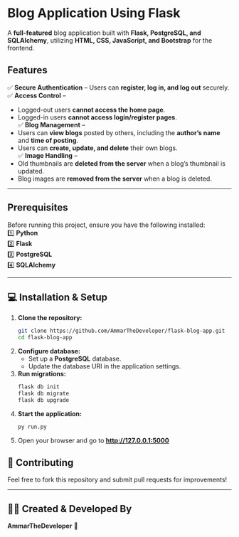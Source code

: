 # **Blog Application Using Flask**

A **full-featured** blog application built with **Flask, PostgreSQL, and SQLAlchemy**, utilizing **HTML, CSS, JavaScript, and Bootstrap** for the frontend.

## **Features**

✅ **Secure Authentication** – Users can **register, log in, and log out** securely.  
✅ **Access Control** –  
   - Logged-out users **cannot access the home page**.  
   - Logged-in users **cannot access login/register pages**.  
✅ **Blog Management** –  
   - Users can **view blogs** posted by others, including the **author’s name** and **time of posting**.  
   - Users can **create, update, and delete** their own blogs.  
✅ **Image Handling** –  
   - Old thumbnails are **deleted from the server** when a blog’s thumbnail is updated.  
   - Blog images are **removed from the server** when a blog is deleted.  

---

## **Prerequisites**  
Before running this project, ensure you have the following installed:  
1️⃣ **Python**  
2️⃣ **Flask**  
3️⃣ **PostgreSQL**  
4️⃣ **SQLAlchemy**  

---

## **💻 Installation & Setup**  

1. **Clone the repository:**  
   ```sh
   git clone https://github.com/AmmarTheDeveloper/flask-blog-app.git
   cd flask-blog-app
   ```
2. **Configure database:**  
   - Set up a **PostgreSQL** database.
   - Update the database URI in the application settings.
3. **Run migrations:**  
   ```sh
   flask db init
   flask db migrate
   flask db upgrade
   ```
4. **Start the application:**  
   ```sh
   py run.py
   ```
5. Open your browser and go to **http://127.0.0.1:5000**

## **🙌 Contributing**
Feel free to fork this repository and submit pull requests for improvements!

---

## **👨‍💻 Created & Developed By**
**AmmarTheDeveloper** 🚀

